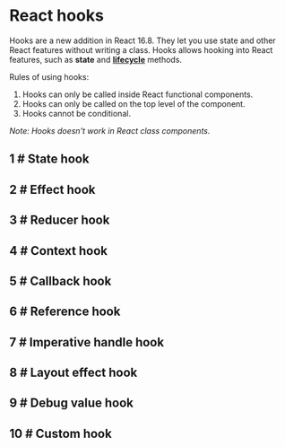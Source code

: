 # React hooks
Hooks are a new addition in React 16.8. They let you use state and other React features without writing a class. Hooks allows hooking into React features, such as **state** and **[lifecycle](lifecycle.md)** methods.

Rules of using hooks:
1. Hooks can only be called inside React functional components.
2. Hooks can only be called on the top level of the component.
3. Hooks cannot be conditional.

*Note: Hooks doesn't work in React class components.*

## 1 # State hook

## 2 # Effect hook

## 3 # Reducer hook

## 4 # Context hook

## 5 # Callback hook

## 6 # Reference hook

## 7 # Imperative handle hook

## 8 # Layout effect hook

## 9 # Debug value hook

## 10 # Custom hook
